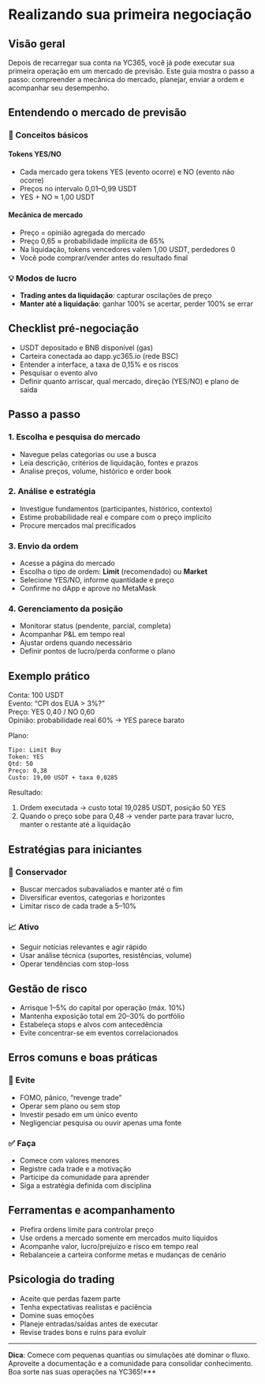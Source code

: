 # Realizando sua primeira negociação

## Visão geral

Depois de recarregar sua conta na YC365, você já pode executar sua primeira operação em um mercado de previsão. Este guia mostra o passo a passo: compreender a mecânica do mercado, planejar, enviar a ordem e acompanhar seu desempenho.

## Entendendo o mercado de previsão

### 🎯 Conceitos básicos

#### Tokens YES/NO
- Cada mercado gera tokens YES (evento ocorre) e NO (evento não ocorre)
- Preços no intervalo 0,01–0,99 USDT
- YES + NO ≈ 1,00 USDT

#### Mecânica de mercado
- Preço = opinião agregada do mercado
- Preço 0,65 ≈ probabilidade implícita de 65%
- Na liquidação, tokens vencedores valem 1,00 USDT, perdedores 0
- Você pode comprar/vender antes do resultado final

### 💡 Modos de lucro
- **Trading antes da liquidação**: capturar oscilações de preço
- **Manter até a liquidação**: ganhar 100% se acertar, perder 100% se errar

## Checklist pré-negociação

- USDT depositado e BNB disponível (gas)
- Carteira conectada ao dapp.yc365.io (rede BSC)
- Entender a interface, a taxa de 0,15% e os riscos
- Pesquisar o evento alvo
- Definir quanto arriscar, qual mercado, direção (YES/NO) e plano de saída

## Passo a passo

### 1. Escolha e pesquisa do mercado
- Navegue pelas categorias ou use a busca
- Leia descrição, critérios de liquidação, fontes e prazos
- Analise preços, volume, histórico e order book

### 2. Análise e estratégia
- Investigue fundamentos (participantes, histórico, contexto)
- Estime probabilidade real e compare com o preço implícito
- Procure mercados mal precificados

### 3. Envio da ordem
- Acesse a página do mercado
- Escolha o tipo de ordem: **Limit** (recomendado) ou **Market**
- Selecione YES/NO, informe quantidade e preço
- Confirme no dApp e aprove no MetaMask

### 4. Gerenciamento da posição
- Monitorar status (pendente, parcial, completa)
- Acompanhar P&L em tempo real
- Ajustar ordens quando necessário
- Definir pontos de lucro/perda conforme o plano

## Exemplo prático

Conta: 100 USDT  
Evento: “CPI dos EUA > 3%?”  
Preço: YES 0,40 / NO 0,60  
Opinião: probabilidade real 60% → YES parece barato  

Plano:
```
Tipo: Limit Buy
Token: YES
Qtd: 50
Preço: 0,38
Custo: 19,00 USDT + taxa 0,0285
```

Resultado:
1. Ordem executada → custo total 19,0285 USDT, posição 50 YES
2. Quando o preço sobe para 0,48 → vender parte para travar lucro, manter o restante até a liquidação

## Estratégias para iniciantes

### 🎯 Conservador
- Buscar mercados subavaliados e manter até o fim
- Diversificar eventos, categorias e horizontes
- Limitar risco de cada trade a 5–10%

### 📈 Ativo
- Seguir notícias relevantes e agir rápido
- Usar análise técnica (suportes, resistências, volume)
- Operar tendências com stop-loss

## Gestão de risco

- Arrisque 1–5% do capital por operação (máx. 10%)
- Mantenha exposição total em 20–30% do portfólio
- Estabeleça stops e alvos com antecedência
- Evite concentrar-se em eventos correlacionados

## Erros comuns e boas práticas

### 🚫 Evite
- FOMO, pânico, “revenge trade”
- Operar sem plano ou sem stop
- Investir pesado em um único evento
- Negligenciar pesquisa ou ouvir apenas uma fonte

### ✅ Faça
- Comece com valores menores
- Registre cada trade e a motivação
- Participe da comunidade para aprender
- Siga a estratégia definida com disciplina

## Ferramentas e acompanhamento

- Prefira ordens limite para controlar preço
- Use ordens a mercado somente em mercados muito líquidos
- Acompanhe valor, lucro/prejuízo e risco em tempo real
- Rebalanceie a carteira conforme metas e mudanças de cenário

## Psicologia do trading

- Aceite que perdas fazem parte
- Tenha expectativas realistas e paciência
- Domine suas emoções
- Planeje entradas/saídas antes de executar
- Revise trades bons e ruins para evoluir

---

**Dica**: Comece com pequenas quantias ou simulações até dominar o fluxo. Aproveite a documentação e a comunidade para consolidar conhecimento. Boa sorte nas suas operações na YC365!***
